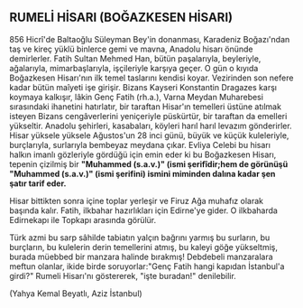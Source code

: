 ## RUMELİ HİSARI (BOĞAZKESEN HİSARI)

856 Hicrî'de Baltaoğlu Süleyman Bey'in donanması, Karadeniz Boğazı'ndan taş ve kireç yüklü binlerce gemi ve mavna, Anadolu hisarı önünde demirlerler. Fatih Sultan Mehmed Han, bütün paşalarıyla, beyleriyle, ağalarıyla, mimarbaşlarıyla, işçileriyle karşıya geçer. O gün o kıyıda Boğazkesen Hisarı'nın ilk temel taslarını kendisi koyar. Vezirinden son nefere kadar bütün maîyeti işe girişir. Bizans Kayseri Konstantin Dragazes karşı koymaya kalkışır, lâkin Genç Fatih (rh.a.), Varna Meydan Muharebesi sırasındaki ihanetini hatırlatır, bir taraftan Hisar'ın temelleri üstüne atılmak isteyen Bizans cengâverlerini yeniçeriyle püskürtür, bir taraftan da emelleri yükseltir. Anadolu şehirleri, kasabaları, köyleri harıl harıl levazım gönderirler. Hisar yüksele yüksele Ağustos'un 28 inci günü, büyük ve küçük kuleleriyle, burçlarıyla, surlarıyla bembeyaz meydana çıkar. Evliya Celebi bu hisarı halkın imanlı gözleriyle gördüğü için emin eder ki bu Boğazkesen Hisarı, tepenin çizilmiş bir **"Muhammed (s.a.v.)" (ismi şerifîdir;hem de görünüşü "Muhammed (s.a.v.)" (ismi şerifini) ismini miminden dalına kadar şen şatır tarif eder.**

Hisar bittikten sonra içine toplar yerleşir ve Firuz Ağa muhafız olarak başında kalır. Fatih, ilkbahar hazırlıkları için Edirne'ye gider. O ilkbaharda Edirnekapı ile Topkapı arasında görülür.

Türk azmi bu sarp sâhilde tabiatın yalçın bağrını yarmış bu surların, bu burçların, bu kulelerin derin temellerini atmış, bu kaleyi göğe yükseltmiş, burada müebbed bir manzara halinde bırakmış! Debdebeli manzaralara meftun olanlar, ikide birde soruyorlar:"Genç Fatih hangi kapıdan İstanbul'a girdi?" Rumeli Hisarı'nı göstererek, "işte buradan!" denilebilir.

(Yahya Kemal Beyatlı, Aziz İstanbul)
